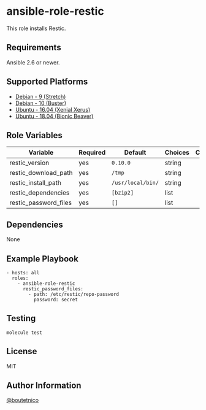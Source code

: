 ansible-role-restic
===================

This role installs Restic.

Requirements
------------

Ansible 2.6 or newer.

Supported Platforms
-------------------

- [Debian - 9 (Stretch)](https://wiki.debian.org/DebianStretch)
- [Debian - 10 (Buster)](https://wiki.debian.org/DebianBuster)
- [Ubuntu - 16.04 (Xenial Xerus)](http://releases.ubuntu.com/16.04/)
- [Ubuntu - 18.04 (Bionic Beaver)](http://releases.ubuntu.com/18.04/)

Role Variables
--------------

| Variable                     | Required | Default                         | Choices   | Comments                                      |
|------------------------------|----------|---------------------------------|-----------|-----------------------------------------------|
| restic_version               | yes      | `0.10.0`                        | string    |                                               |
| restic_download_path         | yes      | `/tmp`                          | string    |                                               |
| restic_install_path          | yes      | `/usr/local/bin/`               | string    |                                               |
| restic_dependencies          | yes      | `[bzip2]`                       | list      |                                               |
| restic_password_files        | yes      | `[]`                            | list      |                                               |

Dependencies
------------

None

Example Playbook
----------------

    - hosts: all
      roles:
        - ansible-role-restic
          restic_password_files:
            - path: /etc/restic/repo-password
              password: secret

Testing
-------

    molecule test

License
-------

MIT

Author Information
------------------

[@boutetnico](https://github.com/boutetnico)
